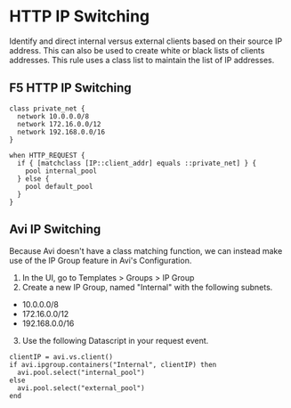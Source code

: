 # HTTP IP Switching

Identify and direct internal versus external clients based on their source IP address.  This can also be used to create white or black lists of clients addresses.  This rule uses a class list to maintain the list of IP addresses.

## F5 HTTP IP Switching
```
class private_net {
  network 10.0.0.0/8
  network 172.16.0.0/12
  network 192.168.0.0/16
}

when HTTP_REQUEST {
  if { [matchclass [IP::client_addr] equals ::private_net] } {
    pool internal_pool
  } else {
    pool default_pool
  }
}
```

## Avi IP Switching

Because Avi doesn't have a class matching function, we can instead make use of the IP Group feature in Avi's Configuration.

1. In the UI, go to Templates > Groups > IP Group
2. Create a new IP Group, named "Internal" with the following subnets.
  - 10.0.0.0/8
  - 172.16.0.0/12
  - 192.168.0.0/16
3. Use the following Datascript in your request event.
```
clientIP = avi.vs.client()
if avi.ipgroup.containers("Internal", clientIP) then
  avi.pool.select("internal_pool")
else
  avi.pool.select("external_pool")
end
```
